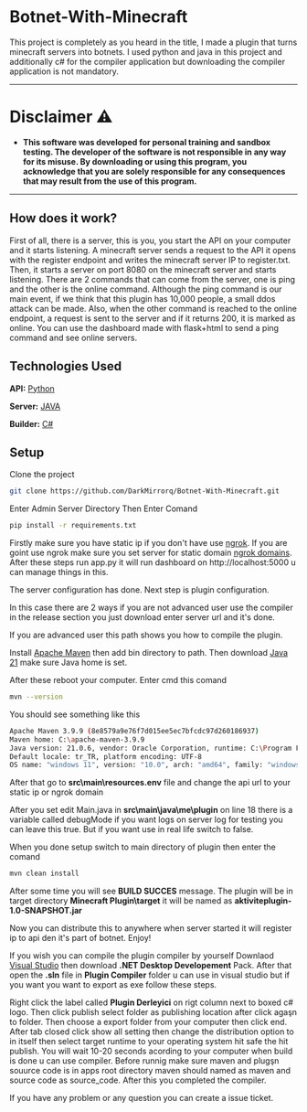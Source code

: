 


# Botnet-With-Minecraft

This project is completely as you heard in the title, I made a plugin that turns minecraft servers into botnets. I used python and java in this project and additionally c# for the compiler application but downloading the compiler application is not mandatory.


---
# **Disclaimer ⚠️**
- **This software was developed for personal training and sandbox testing. The developer of the software is not responsible in any way for its misuse. By downloading or using this program, you acknowledge that you are solely responsible for any consequences that may result from the use of this program.**
---


## How does it work?

First of all, there is a server, this is you, you start the API on your computer and it starts listening. A minecraft server sends a request to the API it opens with the register endpoint and writes the minecraft server IP to register.txt. Then, it starts a server on port 8080 on the minecraft server and starts listening. There are 2 commands that can come from the server, one is ping and the other is the online command. Although the ping command is our main event, if we think that this plugin has 10,000 people, a small ddos ​​attack can be made. Also, when the other command is reached to the online endpoint, a request is sent to the server and if it returns 200, it is marked as online. You can use the dashboard made with flask+html to send a ping command and see online servers.
## Technologies Used

**API:** [Python](https://www.python.org/downloads/)

**Server:** [JAVA](https://www.python.org/downloads/)

**Builder:** [C#](https://learn.microsoft.com/tr-tr/dotnet/csharp/)

## Setup

Clone the project

```bash
git clone https://github.com/DarkMirrorq/Botnet-With-Minecraft.git
```
Enter Admin Server Directory Then Enter Comand
```bash
pip install -r requirements.txt
```

Firstly make sure you have static ip if you don't have use [ngrok](https://ngrok.com/). If you are goint use ngrok make sure you set server for static domain [ngrok domains](https://dashboard.ngrok.com/domains). After these steps run app.py it will run dashboard on http://localhost:5000 u can manage things in this.


The server configuration has done. Next step is plugin configuration.

In this case there are 2 ways if you are not advanced user use the compiler in the release section you just download enter server url and it's done.

If you are advanced user this path shows you how to compile the plugin.


Install [Apache Maven](https://maven.apache.org/download.cgi) then add bin directory to path. Then download [Java 21](https://www.oracle.com/tr/java/technologies/downloads/) make sure Java home is set. 

After these reboot your computer. Enter cmd this comand

```bash
mvn --version
```
You  should see something like this
```bash
Apache Maven 3.9.9 (8e8579a9e76f7d015ee5ec7bfcdc97d260186937)
Maven home: C:\apache-maven-3.9.9
Java version: 21.0.6, vendor: Oracle Corporation, runtime: C:\Program Files\Java\jdk-21
Default locale: tr_TR, platform encoding: UTF-8
OS name: "windows 11", version: "10.0", arch: "amd64", family: "windows"
```
After that go to **src\main\resources\.env** file and change the api url to your static ip or ngrok domain

After you set edit Main.java in **src\main\java\me\plugin** on line 18 there is a variable called debugMode if you want logs on server log for testing you can leave this true. But if you want use in real life switch to false. 

When you done setup switch to main directory of plugin then enter the comand
 
```bash
mvn clean install
```
After some time you will see **BUILD SUCCES** message. The plugin will be in target directory **Minecraft Plugin\target** it will be named as **aktiviteplugin-1.0-SNAPSHOT.jar**

Now you can distribute this to anywhere when server started it will register ip to api den it's part of botnet. Enjoy!

If you wish you can compile the plugin compiler by yourself Downlaod [Visual Studio](https://visualstudio.microsoft.com) then download **.NET Desktop Developement** Pack. After that open the **.sln** file in **Plugin Compiler** folder u can use in visual studio but if you want you want to export as exe follow these steps.

Right click the label called **Plugin Derleyici** on rigt column next to boxed c# logo. Then click publish select folder as publishing location after click agaşn to folder. Then choose a export folder from your computer then click end. After tab closed click show all setting then change the distribution option to in itself then select target runtime to your operating system hit safe the hit publish. You will wait 10-20 seconds acording to your computer when build is done u can use compiler. Before runnig make sure maven and plugşn souurce code is in apps root directory maven should named as maven and source code as source_code. After this you completed the compiler.


If you have any problem or any question you can create a issue ticket. 


